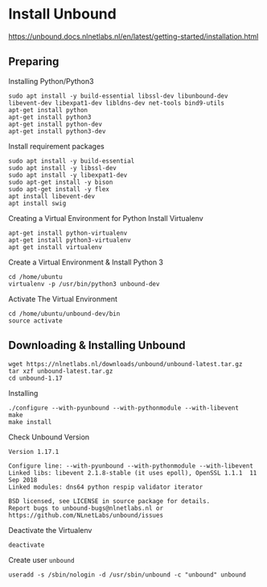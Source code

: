 # Install Unbound

https://unbound.docs.nlnetlabs.nl/en/latest/getting-started/installation.html




## Preparing
Installing Python/Python3
```
sudo apt install -y build-essential libssl-dev libunbound-dev libevent-dev libexpat1-dev libldns-dev net-tools bind9-utils
apt-get install python
apt-get install python3
apt-get install python-dev
apt-get install python3-dev
```
Install requirement packages
```
sudo apt install -y build-essential
sudo apt install -y libssl-dev
sudo apt install -y libexpat1-dev
sudo apt-get install -y bison
sudo apt-get install -y flex
apt install libevent-dev
apt install swig
```
Creating a Virtual Environment for Python
Install Virtualenv
```
apt-get install python-virtualenv
apt-get install python3-virtualenv
apt get install virtualenv
```
Create a Virtual Environment & Install Python 3
```
cd /home/ubuntu
virtualenv -p /usr/bin/python3 unbound-dev
```
Activate The Virtual Environment
```
cd /home/ubuntu/unbound-dev/bin
source activate
```
## Downloading & Installing Unbound
```
wget https://nlnetlabs.nl/downloads/unbound/unbound-latest.tar.gz
tar xzf unbound-latest.tar.gz
cd unbound-1.17
```
Installing
```
./configure --with-pyunbound --with-pythonmodule --with-libevent
make
make install
```
Check Unbound Version
```
Version 1.17.1

Configure line: --with-pyunbound --with-pythonmodule --with-libevent
Linked libs: libevent 2.1.8-stable (it uses epoll), OpenSSL 1.1.1  11 Sep 2018
Linked modules: dns64 python respip validator iterator

BSD licensed, see LICENSE in source package for details.
Report bugs to unbound-bugs@nlnetlabs.nl or https://github.com/NLnetLabs/unbound/issues

```
Deactivate the Virtualenv
```
deactivate
```
Create user ```unbound```
```
useradd -s /sbin/nologin -d /usr/sbin/unbound -c "unbound" unbound
```



